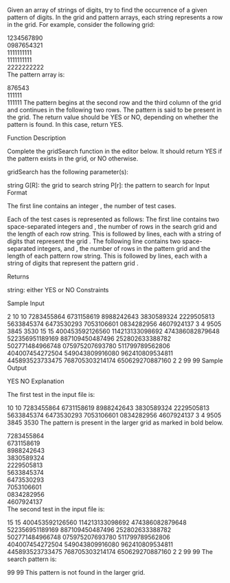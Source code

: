 Given an array of strings of digits, try to find the occurrence of a given pattern of digits. In the grid and pattern arrays, each string represents a row in the grid. For example, consider the following grid:

1234567890  
0987654321  
1111111111  
1111111111  
2222222222  
The pattern array is:

876543  
111111  
111111
The pattern begins at the second row and the third column of the grid and continues in the following two rows. The pattern is said to be present in the grid. The return value should be YES or NO, depending on whether the pattern is found. In this case, return YES.

Function Description

Complete the gridSearch function in the editor below. It should return YES if the pattern exists in the grid, or NO otherwise.

gridSearch has the following parameter(s):

string G[R]: the grid to search
string P[r]: the pattern to search for
Input Format

The first line contains an integer , the number of test cases.

Each of the  test cases is represented as follows:
The first line contains two space-separated integers  and , the number of rows in the search grid  and the length of each row string.
This is followed by  lines, each with a string of  digits that represent the grid .
The following line contains two space-separated integers,  and , the number of rows in the pattern grid  and the length of each pattern row string.
This is followed by  lines, each with a string of  digits that represent the pattern grid .

Returns

string: either YES or NO
Constraints





Sample Input

2
10 10
7283455864
6731158619
8988242643
3830589324
2229505813
5633845374
6473530293
7053106601
0834282956
4607924137
3 4
9505
3845
3530
15 15
400453592126560
114213133098692
474386082879648
522356951189169
887109450487496
252802633388782
502771484966748
075975207693780
511799789562806
404007454272504
549043809916080
962410809534811
445893523733475
768705303214174
650629270887160
2 2
99
99
Sample Output

YES
NO
Explanation

The first test in the input file is:

10 10
7283455864
6731158619
8988242643
3830589324
2229505813
5633845374
6473530293
7053106601
0834282956
4607924137
3 4
9505
3845
3530
The pattern is present in the larger grid as marked in bold below.

7283455864  
6731158619  
8988242643  
3830589324  
2229505813  
5633845374  
6473530293  
7053106601  
0834282956  
4607924137  
The second test in the input file is:

15 15
400453592126560
114213133098692
474386082879648
522356951189169
887109450487496
252802633388782
502771484966748
075975207693780
511799789562806
404007454272504
549043809916080
962410809534811
445893523733475
768705303214174
650629270887160
2 2
99
99
The search pattern is:

99
99
This pattern is not found in the larger grid.